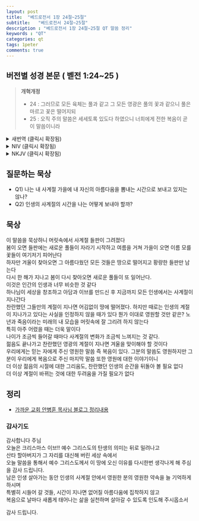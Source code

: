 ```yaml
---
layout: post
title:  "베드로전서 1장 24절~25절"
subtitle:   "베드로전서 24절~25절"
description : "베드로전서 1장 24절~25절 QT 말씀 정리"
keywords : "QT"
categories: qt
tags: 1peter
comments: true
---
```


## 버전별 성경 본문 ( 벧전 1:24~25 )

> **개혁개정**
>* 24 : 그러므로 모든 육체는 풀과 같고 그 모든 영광은 풀의 꽃과 같으니 풀은 마르고 꽃은 떨어지되
>* 25 : 오직 주의 말씀은 세세토록 있도다 하였으니 너희에게 전한 복음이 곧 이 말씀이니라

<details>
<summary> 새번역 (클릭시 확장됨)</summary>
<div markdown="1">

>* 24 : "모든 육체는 풀과 같고, 그 모든 영광은 풀의 꽃과 같다. 풀은 마르고 꽃은 떨어지되,
>* 25 : 주님의 말씀은 영원히 있다." 이것이 여러분에게 복음으로 전해진 말씀입니다.
</div>
</details>

<details>
<summary> NIV (클릭시 확장됨)</summary>
<div markdown="1">

>* 24 : For,  
"All people are like grass,  
and all their glory is like the flowers of the field;  
the grass withers and the flowers fall,  
>* 25 : but the word of the Lord endures forever."  
 And this is the word that was preached to you.
</div>
</details>

<details>
<summary> NKJV (클릭시 확장됨)</summary>
<div markdown="1">

>* 24 : because  
"All flesh is as grass,  
And all the glory of man as the flower of the grass.  
The grass withers,  
And its flower falls away,  
>* 25 : But the word of the Lord endures forever."  
Now this is the word which by the gospel was preached to you.
</div>
</details>

## 질문하는 묵상

* Q1) 나는 내 사계절 가을에 내 자신의 아름다움을 뽐내는 시간으로 보내고 있지는 않나?
* Q2) 인생의 사계절의 시간을 나는 어떻게 보내야 할까?  

## 묵상
이 말씀을 묵상하니 머릿속에서 사계절 들판이 그려졌다    
봄이 오면 들판에는 새로운 풀들이 자라기 시작하고 여름을 거쳐 가을이 오면 이름 모를 꽃들이 여기저기 피어난다  
하자만 겨울이 찾아오면 그 아름다웠던 모든 것들은 땅으로 떨어지고 황량한 들판만 남는다  
다시 한 해가 지나고 봄이 다시 찾아오면 새로운 풀들이 또 일어난다.  
이것은 인간의 인생과 너무 비슷한 것 같다  
하나님이 세상을 창조하고 아담과 이브를 만드신 후 지금까지 모든 인생에서는 사계절이 지나간다  
찬란했던 그들만의 계절이 지나면 어김없이 땅에 떨어졌다.
하지만 때로는 인생의 계절이 지나가고 있다는 사실을 인정하지 않을 때가 있다
뭔가 이대로 영원할 것만 같은? 노년과 죽음이라는 미래의 내 모습을 머릿속에 잘 그리려 하지 않는다        
특히 아주 어렸을 때는 더욱 말이다  
나이가 조금씩 들어갈 때마다 사계절의 변화가 조금씩 느껴지는 것 같다.  
젊음도 끝나가고 찬란했던 영광의 계절이 지나면 겨울을 맞이해야 할 것이다  
우리에게는 믿는 자에게 주신 영원한 말씀 즉 복음이 있다. 
그분의 말씀도 영원하지만 그분이 우리에게 복음으로 주신 마지막 말씀 또한 영원에 대한 이야기이니  
더 이상 젊음의 시절에 대한 그리움도, 찬란했던 인생의 순간을 뒤돌아 볼 필요 없다  
더 이상 계절이 바뀌는 것에 대한 두려움을 가질 필요가 없다  

## 정리
* [가까운 교회 안병훈 목사님 블로그 정리내용](https://blog.naver.com/tolerance2018)

### 감사기도
감사합니다 주님  
오늘은 크리스마스 이브!! 예수 그리스도의 탄생의 의미는 뒤로 밀려나고  
산타 할아버지가 그 자리를 대신해 버린 세상 속에서  
오늘 말씀을 통해서 예수 그리스도께서 이 땅에 오신 이유를 다시한번 생각나게 해 주심을 감사 드립니다.  
남은 인생 살아가는 동안 인생의 사계절 안에서 영원한 분의 영원한 약속을 늘 기억하게 하시며  
특별히 시들어 갈 것들, 시간이 지나면 없어질 아름다움에 집착하지 않고   
복음으로 날마다 새롭게 태어나는 삶을 실천하며 살아갈 수 있도록 인도해 주시옵소서

감사 드립니다.
